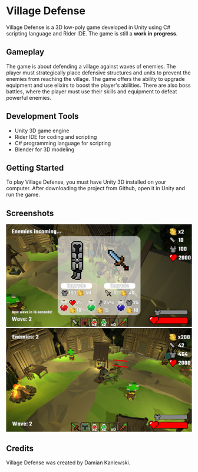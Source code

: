 # Village Defense
Village Defense is a 3D low-poly game developed in Unity using C# scripting language and Rider IDE. The game is still a **work in progress**.

## Gameplay
The game is about defending a village against waves of enemies. The player must strategically place defensive structures and units to prevent the enemies from reaching the village. The game offers the ability to upgrade equipment and use elixirs to boost the player's abilities. There are also boss battles, where the player must use their skills and equipment to defeat powerful enemies.

## Development Tools
- Unity 3D game engine
- Rider IDE for coding and scripting
- C# programming language for scripting
- Blender for 3D modeling

## Getting Started
To play Village Defense, you must have Unity 3D installed on your computer. After downloading the project from Github, open it in Unity and run the game.

## Screenshots
![ScreenShot](https://github.com/damiankaniewski/VillageDefense/blob/master/VillageDefense1.png)
![ScreenShot](https://github.com/damiankaniewski/VillageDefense/blob/master/VillageDefense2.png)

## Credits
Village Defense was created by Damian Kaniewski.
